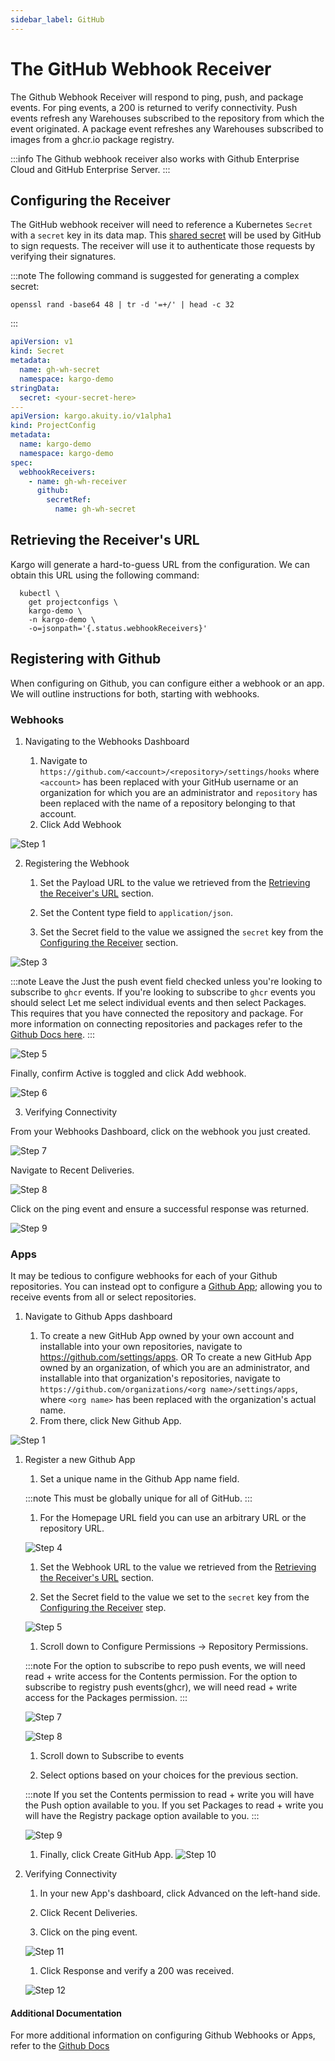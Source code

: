 ```yaml
---
sidebar_label: GitHub
---
```


# The GitHub Webhook Receiver

The Github Webhook Receiver will respond to ping, push, and package events.
For ping events, a 200 is returned to verify connectivity. Push events refresh
any Warehouses subscribed to the repository from which the event originated. A
package event refreshes any Warehouses subscribed to images from a ghcr.io
package registry.

:::info
The Github webhook receiver also works with Github Enterprise Cloud and GitHub
Enterprise Server.
:::

## Configuring the Receiver

The GitHub webhook receiver will need to reference a Kubernetes `Secret` with a
`secret` key in its data map. This
[shared secret](https://en.wikipedia.org/wiki/Shared_secret) will be used by
GitHub to sign requests. The receiver will use it to authenticate those requests
by verifying their signatures.

:::note
The following command is suggested for generating a complex secret:

```shell
openssl rand -base64 48 | tr -d '=+/' | head -c 32
```

:::

```yaml
apiVersion: v1
kind: Secret
metadata:
  name: gh-wh-secret
  namespace: kargo-demo
stringData:
  secret: <your-secret-here>
---
apiVersion: kargo.akuity.io/v1alpha1
kind: ProjectConfig
metadata:
  name: kargo-demo
  namespace: kargo-demo
spec:
  webhookReceivers: 
    - name: gh-wh-receiver
      github:
        secretRef:
          name: gh-wh-secret
```

## Retrieving the Receiver's URL

Kargo will generate a hard-to-guess URL from the configuration. We can obtain 
this URL using the following command:

```shell
  kubectl \
    get projectconfigs \
    kargo-demo \
    -n kargo-demo \
    -o=jsonpath='{.status.webhookReceivers}'
```

## Registering with Github

When configuring on Github, you can configure either a webhook or an app. We will outline instructions for both, starting with webhooks.

### Webhooks

1. Navigating to the Webhooks Dashboard

    1. Navigate to `https://github.com/<account>/<repository>/settings/hooks` where
      `<account>` has been replaced with your GitHub username or an organization
      for which you are an administrator and `repository` has been replaced with
      the name of a repository belonging to that account.
    1. Click <Hlt>Add Webhook</Hlt>

![Step 1](./img/webhooks/123.png "Settings")

2. Registering the Webhook

    1. Set the <Hlt>Payload URL</Hlt> to the value we retrieved from the 
    [Retrieving the Receiver's URL](#retrieving-the-receivers-url) section.

    1. Set the <Hlt>Content type</Hlt> field to `application/json`.

    1. Set the <Hlt>Secret</Hlt> field to the value we assigned the `secret` key 
    from the [Configuring the Receiver](#configuring-the-receiver) section.

![Step 3](./img/webhooks/4.png "Add Webhook")

:::note
Leave the <Hlt>Just the push event</Hlt> field checked unless you're
looking to subscribe to `ghcr` events. If you're looking to subscribe to `ghcr` events you should select <Hlt>Let me select individual events</Hlt> and then 
select <Hlt>Packages</Hlt>. This requires that you have connected the repository
and package. For more information on connecting repositories and packages refer to the 
[Github Docs here](https://docs.github.com/en/packages/learn-github-packages/connecting-a-repository-to-a-package).
:::

![Step 5](./img/webhooks/5.png "Event Subscription")
  
Finally, confirm <Hlt>Active</Hlt> is toggled and click <Hlt>Add webhook</Hlt>.

![Step 6](./img/webhooks/6.png "Submit Form")

3. Verifying Connectivity

From your Webhooks Dashboard, click on the webhook you just created.

![Step 7](./img/webhooks/7.png "Created")

Navigate to <Hlt>Recent Deliveries</Hlt>.

![Step 8](./img/webhooks/8.png "Recent Deliveries")

Click on the <Hlt>ping</Hlt> event and ensure a successful response was returned.

![Step 9](./img/webhooks/9.png "Response")


### Apps

It may be tedious to configure webhooks for each of your Github repositories. 
You can instead opt to configure a 
[Github App](https://docs.github.com/en/apps); allowing you to receive events 
from all or select repositories.

1. Navigate to Github Apps dashboard

    1. To create a new GitHub App owned by your own account and installable into
   your own repositories, navigate to https://github.com/settings/apps.
    OR
    To create a new GitHub App owned by an organization, of which you are an
    administrator, and installable into that organization's repositories,
    navigate to `https://github.com/organizations/<org name>/settings/apps`,
    where `<org name>` has been replaced with the organization's actual name.
    1. From there, click <Hlt>New Github App</Hlt>.


![Step 1](./img/apps/123.png "Settings")

1. Register a new Github App

    1. Set a unique name in the <Hlt>Github App name</Hlt> field.

    :::note
    This must be globally unique for all of GitHub.
    :::

    1. For the <Hlt>Homepage URL</Hlt> field you can use an arbitrary URL
    or the repository URL.

    ![Step 4](./img/apps/4.png "Register New App")

    1. Set the <Hlt>Webhook URL</Hlt> to the value we retrieved from the 
    [Retrieving the Receiver's URL](#retrieving-the-receivers-url) section.

    1. Set the <Hlt>Secret</Hlt> field to the value we set to the `secret` key 
    from the [Configuring the Receiver](#configuring-the-receiver) 
    step.

    ![Step 5](./img/apps/5.png "Configure Webhook")
    
    1. Scroll down to <Hlt>Configure Permissions</Hlt> -> 
    <Hlt>Repository Permissions</Hlt>.

     :::note
      For the option to subscribe to repo push events, we will need 
      <Hlt>read + write</Hlt> access for the <Hlt>Contents</Hlt> permission. For the option to subscribe to registry push events(ghcr), we will need <Hlt>read + write</Hlt>
      access for the <Hlt>Packages</Hlt> permission.
    :::

    ![Step 7](./img/apps/7.png "Permissions - Contents")

    ![Step 8](./img/apps/8.png "Permissions - Packages")

    1. Scroll down to <Hlt>Subscribe to events</Hlt>

    1. Select options based on your choices for the previous section.

    :::note
      If you set the <Hlt>Contents</Hlt> permission to <Hlt>read + write</Hlt> 
      you will have the <Hlt>Push</Hlt> option available to you. If you set <Hlt>Packages</Hlt> to <Hlt>read + write</Hlt> you will have the <Hlt>Registry package</Hlt> option available to you.
    :::

    ![Step 9](./img/apps/9.png "Subscribe to Events")

    1. Finally, click <Hlt>Create GitHub App</Hlt>.
    ![Step 10](./img/apps/10.png "Submit Form")

1. Verifying Connectivity
  
    1. In your new App's dashboard, click <Hlt>Advanced</Hlt> on the left-hand 
    side.

    1. Click <Hlt>Recent Deliveries</Hlt>.

    1. Click on the <Hlt>ping</Hlt> event.

    ![Step 11](./img/apps/11.png "Recent Deliveries")

    1. Click <Hlt>Response</Hlt> and verify a 200 was received.

    ![Step 12](./img/apps/12.png "Response")

#### Additional Documentation

For more additional information on configuring Github Webhooks or Apps, refer 
to the [Github Docs](https://docs.github.com/en/webhooks/using-webhooks/creating-webhooks)

